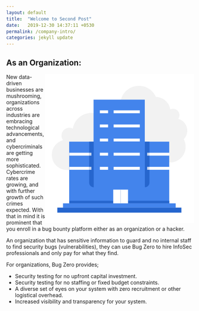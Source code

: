 ```yaml
---
layout: default
title:  "Welcome to Second Post"
date:   2019-12-30 14:37:11 +0530
permalink: /company-intro/
categories: jekyll update
---
```

<h2> As an Organization: </h2>

<img src="../assets/image.png" alt="hacker" width="400" align="right"/>

New data-driven businesses are mushrooming, organizations across industries are embracing technological 
advancements, and cybercriminals are getting more sophisticated. Cybercrime rates are growing, and with 
further growth of such crimes expected. With that in mind it is prominent that you enroll in a bug bounty 
platform either as an organization or a hacker. 
 
An organization that has sensitive information to guard and no internal staff to find security bugs (vulnerabilities), 
they can use Bug Zero to hire InfoSec professionals and only pay for what they find.

For organizations, Bug Zero provides;

<ul>
<li> Security testing for no upfront capital investment. </li>
<li> Security testing for no staffing or fixed budget constraints. </li>
<li> A diverse set of eyes on your system with zero recruitment or other logistical overhead. </li>
<li> Increased visibility and transparency for your system. </li>